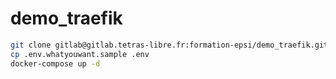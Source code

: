 # demo_traefik

```bash
git clone gitlab@gitlab.tetras-libre.fr:formation-epsi/demo_traefik.git
cp .env.whatyouwant.sample .env
docker-compose up -d
```
